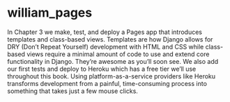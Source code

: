 # william_pages
In Chapter 3 we make, test, and deploy a Pages app that introduces templates and
class-based views. Templates are how Django allows for DRY (Don’t Repeat Yourself)
development with HTML and CSS while class-based views require a minimal amount
of code to use and extend core functionality in Django. They’re awesome as you’ll soon
see. We also add our first tests and deploy to Heroku which has a free tier we’ll use
throughout this book. Using platform-as-a-service providers like Heroku transforms
development from a painful, time-consuming process into something that takes just
a few mouse clicks.
